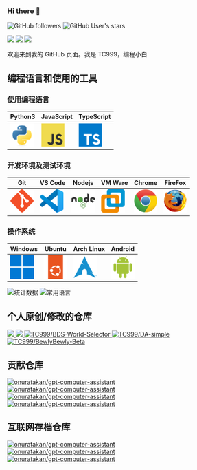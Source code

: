 ### Hi there 👋

![GitHub followers](https://img.shields.io/github/followers/TC999?label=%E5%85%B3%E6%B3%A8%E8%80%85)
![GitHub User's stars](https://img.shields.io/github/stars/TC999?style=flat&logo=github&label=%E6%80%BB%E6%98%9F%E6%A0%87%E6%95%B0)


<a href="https://www.youtube.com/@ctan7038">
<img src="https://img.shields.io/badge/YouTube-FF0000?style=for-the-badge&logo=youtube&logoColor=white">
</a>
<a href="https://t.me/barnamenevisiadmin/">
<img src="https://img.shields.io/badge/telegram-2CA5E0?style=for-the-badge&logo=telegram&logoColor=white">
</a>
<a href="https://space.bilibili.com/648765401">
<img src="https://img.shields.io/badge/bilibili-FF69B4?style=for-the-badge&logo=bilibili&logoColor=white">
</a>

<p align="justify">
欢迎来到我的 GitHub 页面。我是 TC999，编程小白
</p>

## 编程语言和使用的工具
### 使用编程语言
| Python3 | JavaScript |TypeScript|
|----------|--------|--------|
|<img src="https://github.com/devicons/devicon/blob/master/icons/python/python-original.svg" title="Python"  alt="Python" width="55" height="55"/>|<img src="https://github.com/devicons/devicon/blob/master/icons/javascript/javascript-original.svg" title="JavaScript" alt="JavaScript" width="55" height="55"/>|<img src="https://github.com/devicons/devicon/blob/master/icons/typescript/typescript-original.svg" title="TypeScript" width="55" height="55"/>|

### 开发环境及测试环境
| Git | VS Code | Nodejs | VM Ware | Chrome | FireFox |
|-----|---------|--------|---------|--------|---------|
|<img src="https://github.com/devicons/devicon/blob/master/icons/git/git-original.svg" title="Git" alt="Git" width="55" height="55"/>|<img src="https://github.com/devicons/devicon/blob/master/icons/vscode/vscode-original.svg" title="VS Code" alt="VSCode" width="55" height="55"/>|<img src="https://github.com/devicons/devicon/blob/master/icons/nodejs/nodejs-original-wordmark.svg" title="nodejs" alt="NodeJS" width="55" height="55"/>|<img src="vmware-icon.svg" title="VM Ware" alt="vmware" width="55" height="55"/>|<img src="https://github.com/devicons/devicon/blob/master/icons/chrome/chrome-original.svg" title="Chrome" alt="Chrome" width="55" height="55"/>| <img src="https://github.com/devicons/devicon/blob/master/icons/firefox/firefox-original.svg" title="Firefox" alt="firefox" width="55" height="55"/>|

### 操作系统
| Windows | Ubuntu | Arch Linux | Android |
|---------|--------|------------|---------|
|<img src="https://github.com/devicons/devicon/blob/master/icons/windows11/windows11-original.svg" title="Windows" alt="Windows" width="55" height="55"/>| <img src="https://github.com/devicons/devicon/blob/master/icons/ubuntu/ubuntu-original.svg" title="Ubuntu" alt="Ubuntu" width="55" height="55"/>|<img src="https://github.com/devicons/devicon/blob/master/icons/archlinux/archlinux-original.svg" title="Arch Linux" alt="ArchLinux" width="55" height="55"/>|<img src="https://github.com/devicons/devicon/blob/master/icons/android/android-original.svg" title="Android" alt="Android" width="55" height="55"/>|



<picture>
  <source media="(prefers-color-scheme: dark)" srcset="https://github-readme-stats.vercel.app/api?username=TC999&show_icons=true&theme=dark&locale=CN">
  <source media="(prefers-color-scheme: light)" srcset="https://github-readme-stats.vercel.app/api?username=TC999&show_icons=true&locale=CN">
  <img alt="统计数据" src="https://github-readme-stats.vercel.app/api?username=TC999&show_icons=true&locale=CN">
</picture>
<picture>
  <source media="(prefers-color-scheme: dark)" srcset="https://github-readme-stats.vercel.app/api/top-langs/?username=TC999&theme=dark&locale=cn&layout=compact">
  <source media="(prefers-color-scheme: light)" srcset="https://github-readme-stats.vercel.app/api/top-langs/?username=TC999&locale=cn&layout=compact">
  <img alt="常用语言" src="https://github-readme-stats.vercel.app/api/top-langs/?username=TC999&locale=cn&layout=compact">
</picture>

## 个人原创/修改的仓库
<a href="https://github.com/TC999/Structura-Chinese">
<picture>
  <source media="(prefers-color-scheme: dark)" srcset="https://github-readme-stats.vercel.app/api/pin/?username=TC999&repo=Structura-Chinese&theme=dark">
  <source media="(prefers-color-scheme: light)" srcset="https://github-readme-stats.vercel.app/api/pin/?username=TC999&repo=Structura-Chinese">
  <img src="https://github-readme-stats.vercel.app/api/pin/?username=TC999&repo=Structura-Chinese">
</picture>
</a>
<a href="https://github.com/TC999/zhihu-full-show">
<picture>
  <source media="(prefers-color-scheme: dark)" srcset="https://github-readme-stats.vercel.app/api/pin/?username=TC999&repo=zhihu-full-show&theme=dark">
  <source media="(prefers-color-scheme: light)" srcset="https://github-readme-stats.vercel.app/api/pin/?username=TC999&repo=zhihu-full-show">
  <img src="https://github-readme-stats.vercel.app/api/pin/?username=TC999&repo=zhihu-full-show">
</picture>
</a>
<a href="https://github.com/TC999/BDS-World-Selector">
<picture>
  <source media="(prefers-color-scheme: dark)" srcset="https://github-readme-stats.vercel.app/api/pin/?username=TC999&repo=BDS-World-Selector&theme=dark">
  <source media="(prefers-color-scheme: light)" srcset="https://github-readme-stats.vercel.app/api/pin/?username=TC999&repo=BDS-World-Selector">
  <img alt="TC999/BDS-World-Selector" src="https://github-readme-stats.vercel.app/api/pin/?username=TC999&repo=BDS-World-Selector">
</picture>
</a>
<a href="https://github.com/TC999/DA-simple">
<picture>
  <source media="(prefers-color-scheme: dark)" srcset="https://github-readme-stats.vercel.app/api/pin/?username=TC999&repo=DA-simple&theme=dark">
  <source media="(prefers-color-scheme: light)" srcset="https://github-readme-stats.vercel.app/api/pin/?username=TC999&repo=DA-simple">
  <img alt="TC999/DA-simple" src="https://github-readme-stats.vercel.app/api/pin/?username=TC999&repo=DA-simple">
</picture>
</a>
<a href="https://github.com/TC999/BewlyBewly-Beta">
<picture>
  <source media="(prefers-color-scheme: dark)" srcset="https://github-readme-stats.vercel.app/api/pin/?username=TC999&repo=BewlyBewly-Beta&theme=dark">
  <source media="(prefers-color-scheme: light)" srcset="https://github-readme-stats.vercel.app/api/pin/?username=TC999&repo=BewlyBewly-Beta">
  <img alt="TC999/BewlyBewly-Beta" src="https://github-readme-stats.vercel.app/api/pin/?username=TC999&repo=BewlyBewly-Beta">
</picture>
</a>

## 贡献仓库
<a href="https://github.com/maboloshi/github-chinese">
<picture>
  <source media="(prefers-color-scheme: dark)" srcset="https://github-readme-stats.vercel.app/api/pin/?username=maboloshi&repo=github-chinese&theme=dark">
  <source media="(prefers-color-scheme: light)" srcset="https://github-readme-stats.vercel.app/api/pin/?username=maboloshi&repo=github-chinese">
  <img alt="onuratakan/gpt-computer-assistant" src="https://github-readme-stats.vercel.app/api/pin/?username=maboloshi&repo=github-chinese">
</picture>
</a>
<a href="https://github.com/onuratakan/gpt-computer-assistant">
<picture>
  <source media="(prefers-color-scheme: dark)" srcset="https://github-readme-stats.vercel.app/api/pin/?username=onuratakan&repo=gpt-computer-assistant&theme=dark">
  <source media="(prefers-color-scheme: light)" srcset="https://github-readme-stats.vercel.app/api/pin/?username=onuratakan&repo=gpt-computer-assistant">
  <img alt="onuratakan/gpt-computer-assistant" src="https://github-readme-stats.vercel.app/api/pin/?username=onuratakan&repo=gpt-computer-assistant">
</picture>
</a>
<a href="https://github.com/BewlyBewly/BewlyBewly">
<picture>
  <source media="(prefers-color-scheme: dark)" srcset="https://github-readme-stats.vercel.app/api/pin/?username=BewlyBewly&repo=BewlyBewly&theme=dark">
  <source media="(prefers-color-scheme: light)" srcset="https://github-readme-stats.vercel.app/api/pin/?username=BewlyBewly&repo=BewlyBewly">
  <img alt="onuratakan/gpt-computer-assistant" src="https://github-readme-stats.vercel.app/api/pin/?username=BewlyBewly&repo=BewlyBewly">
</picture>
</a>
<a href="https://github.com/deadlyjack/Acode">
<picture>
  <source media="(prefers-color-scheme: dark)" srcset="https://github-readme-stats.vercel.app/api/pin/?username=deadlyjack&repo=Acode&theme=dark">
  <source media="(prefers-color-scheme: light)" srcset="https://github-readme-stats.vercel.app/api/pin/?username=deadlyjack&repo=Acode">
  <img alt="onuratakan/gpt-computer-assistant" src="https://github-readme-stats.vercel.app/api/pin/?username=deadlyjack&repo=Acode">
</picture>
</a>

## 互联网存档仓库

<a href="https://github.com/TC999/zxdnb-archive">
<picture>
  <source media="(prefers-color-scheme: dark)" srcset="https://github-readme-stats.vercel.app/api/pin/?username=TC999&repo=zxdnb-archive&theme=dark">
  <source media="(prefers-color-scheme: light)" srcset="https://github-readme-stats.vercel.app/api/pin/?username=TC999&repo=zxdnb-archive">
  <img alt="onuratakan/gpt-computer-assistant" src="https://github-readme-stats.vercel.app/api/pin/?username=TC999&repo=zxdnb-archive">
</picture>
</a>
<a href="https://github.com/TC999/mcbbs-archive">
<picture>
  <source media="(prefers-color-scheme: dark)" srcset="https://github-readme-stats.vercel.app/api/pin/?username=TC999&repo=mcbbs-archive&theme=dark">
  <source media="(prefers-color-scheme: light)" srcset="https://github-readme-stats.vercel.app/api/pin/?username=TC999&repo=mcbbs-archive">
  <img alt="onuratakan/gpt-computer-assistant" src="https://github-readme-stats.vercel.app/api/pin/?username=TC999&repo=mcbbs-archive">
</picture>
</a>
<a href="https://github.com/TC999/CHJSL-archive">
<picture>
  <source media="(prefers-color-scheme: dark)" srcset="https://github-readme-stats.vercel.app/api/pin/?username=TC999&repo=CHJSL-archive&theme=dark">
  <source media="(prefers-color-scheme: light)" srcset="https://github-readme-stats.vercel.app/api/pin/?username=TC999&repo=CHJSL-archive">
  <img alt="onuratakan/gpt-computer-assistant" src="https://github-readme-stats.vercel.app/api/pin/?username=TC999&repo=CHJSL-archive">
</picture>
</a>